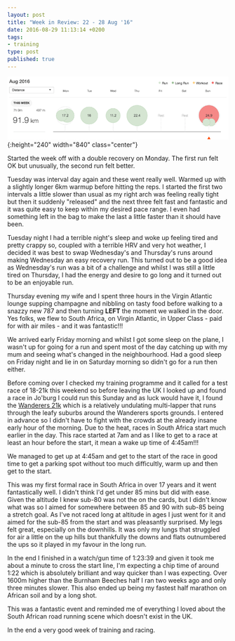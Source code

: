 ```yaml
---
layout: post
title: "Week in Review: 22 - 28 Aug '16"
date: 2016-08-29 11:13:14 +0200
tags:
- training
type: post
published: true
---
```


![Week in Review: 22 - 28 Aug '16](/img/week-in-review-22-28Aug16.png){:height="240" width="840" class="center"}

Started the week off with a double recovery on Monday.  The first run felt OK but unusually, the second run felt better.

Tuesday was interval day again and these went really well. Warmed up with a slightly longer 6km warmup before hitting the reps. I started the first two intervals a little slower than usual as my right arch was feeling really tight but then it suddenly "released" and the next three felt fast and fantastic and it was quite easy to keep within my desired pace range. I even had something left in the bag to make the last a little faster than it should have been.

Tuesday night I had a terrible night's sleep and woke up feeling tired and pretty crappy so, coupled with a terrible HRV and very hot weather, I decided it was best to swap Wednesday's and Thursday's runs around making Wednesday an easy recovery run. This turned out to be a good idea as Wednesday's run was a bit of a challenge and whilst I was still a little tired on Thursday, I had the energy and desire to go long and it turned out to be an enjoyable run.

Thursday evening my wife and I spent three hours in the Virgin Atlantic lounge supping champagne and nibbling on tasty food before walking to a snazzy new 787 and then turning **LEFT** the moment we walked in the door.  Yes folks, we flew to South Africa, on Virgin Atlantic, in Upper Class - paid for with air miles - and it was fantastic!!!

We arrived early Friday morning and whilst I got some sleep on the plane, I wasn't up for going for a run and spent most of the day catching up with my mum and seeing what's changed in the neighbourhood.  Had a good sleep on Friday night and lie in on Saturday morning so didn't go for a run then either.

Before coming over I checked my training programme and it called for a test race of 18-21k this weekend so before leaving the UK I looked up and found a race in Jo'burg I could run this Sunday and as luck would have it, I found the [Wanderers 21k](http://wacza.co.za/aucor-wanderers-road-race/) which is a relatively undulating multi-lapper that runs through the leafy suburbs around the Wanderers sports grounds. I entered in advance so I didn't have to fight with the crowds at the already insane early hour of the morning. Due to the heat, races in South Africa start much earlier in the day. This race started at 7am and as I like to get to a race at least an hour before the start, it mean a wake up time of 4:45am!!!

We managed to get up at 4:45am and get to the start of the race in good time to get a parking spot without too much difficultly, warm up and then get to the start.

This was my first formal race in South Africa in over 17 years and it went fantastically well. I didn't think I'd get under 85 mins but did with ease. Given the altitude I knew sub-80 was not the on the cards, but I didn't know what was so I aimed for somewhere between 85 and 90 with sub-85 being a stretch goal. As I've not raced long at altitude in ages I just went for it and aimed for the sub-85 from the start and was pleasantly surprised. My legs felt great, especially on the downhills. It was only my lungs that struggled for air a little on the up hills but thankfully the downs and flats outnumbered the ups so it played in my favour in the long run.

In the end I finished in a watch/gun time of 1:23:39 and given it took me about a minute to cross the start line, I'm expecting a chip time of around 1:22 which is absolutely brilliant and way quicker than I was expecting. Over 1600m higher than the Burnham Beeches half I ran two weeks ago and only three minutes slower.  This also ended up being my fastest half marathon on African soil and by a long shot.

This was a fantastic event and reminded me of everything I loved about the South African road running scene which doesn't exist in the UK.

In the end a very good week of training and racing.
